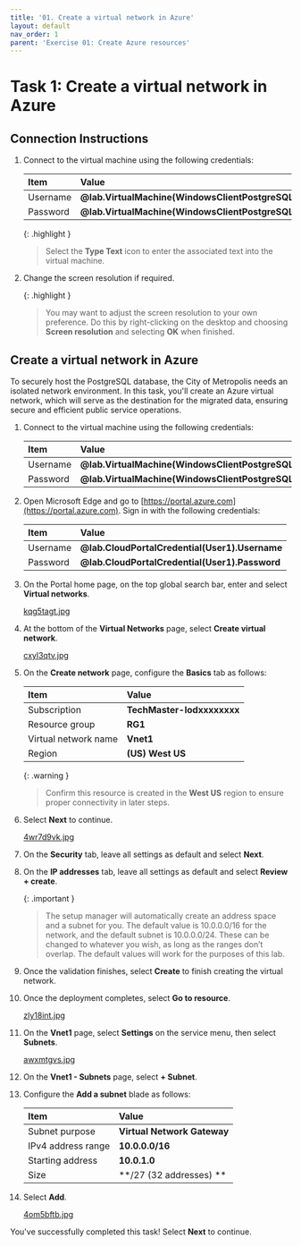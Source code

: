 ```yaml
---
title: '01. Create a virtual network in Azure'
layout: default
nav_order: 1
parent: 'Exercise 01: Create Azure resources'
---
```


# Task 1: Create a virtual network in Azure

## Connection Instructions 

1. Connect to the virtual machine using the following credentials: 

    | Item | Value |
    |:--------|:--------|
    | Username   | **@lab.VirtualMachine(WindowsClientPostgreSQL16).Username**   |  
    | Password  | **@lab.VirtualMachine(WindowsClientPostgreSQL16).Password** |

    {: .highlight }
    > Select the **Type Text** icon to enter the associated text into the virtual machine. 

1. Change the screen resolution if required. 

    {: .highlight }
    > You may want to adjust the screen resolution to your own preference. Do this by right-clicking on the desktop and choosing **Screen resolution** and selecting **OK** when finished. 


## Create a virtual network in Azure

To securely host the PostgreSQL database, the City of Metropolis needs an isolated network environment. In this task, you'll create an Azure virtual network, which will serve as the destination for the migrated data, ensuring secure and efficient public service operations.


1. Connect to the virtual machine using the following credentials: 

    | Item | Value |
    |:--------|:--------|
    | Username   | **@lab.VirtualMachine(WindowsClientPostgreSQL16).Username**   |  
    | Password  | **@lab.VirtualMachine(WindowsClientPostgreSQL16).Password** |

1. Open Microsoft Edge and go to [https://portal.azure.com](https://portal.azure.com). Sign in with the following credentials: 

    | Item | Value |
    |:--------|:--------|
    | Username   | **@lab.CloudPortalCredential(User1).Username**   |
    | Password  | **@lab.CloudPortalCredential(User1).Password**   |

1. On the Portal home page, on the top global search bar, enter and select **Virtual networks**.  

    [kqg5tagt.jpg](../media/kqg5tagt.jpg) 

1. At the bottom of the **Virtual Networks** page, select **Create virtual network**. 

    [cxyl3qtv.jpg](../media/cxyl3qtv.jpg) 

1. On the **Create network** page, configure the **Basics** tab as follows: 

    | Item | Value | 
    |:---------|:---------| 
    | Subscription   | **TechMaster-lodxxxxxxxx** | 
    | Resource group   | **RG1**   | 
    | Virtual network name  |   **Vnet1**   |
    | Region    |   **(US) West US** |

    {: .warning }
    > Confirm this resource is created in the **West US** region to ensure proper connectivity in later steps.

1. Select **Next** to continue. 

    [4wr7d9vk.jpg](../media/4wr7d9vk.jpg)

1. On the **Security** tab, leave all settings as default and select **Next**. 

1. On the **IP addresses** tab, leave all settings as default and select **Review + create**. 

    {: .important }
    > The setup manager will automatically create an address space and a subnet for you. The default value is 10.0.0.0/16 for the network, and the default subnet is 10.0.0.0/24. These can be changed to whatever you wish, as long as the ranges don’t overlap. The default values will work for the purposes of this lab. 

1. Once the validation finishes, select **Create** to finish creating the virtual network. 

1. Once the deployment completes, select **Go to resource**. 

    [zly18int.jpg](../media/zly18int.jpg)

1. On the **Vnet1** page, select **Settings** on the service menu, then select **Subnets**. 

    [awxmtgvs.jpg](../media/awxmtgvs.jpg) 

1. On the **Vnet1 - Subnets** page, select **+ Subnet**. 

1. Configure the **Add a subnet** blade as follows:  

    | Item | Value | 
    |:---------|:---------| 
    | Subnet purpose  | **Virtual Network Gateway** | 
    | IPv4 address range   | **10.0.0.0/16**   | 
    | Starting address |   **10.0.1.0**
    | Size    |   **/27 (32 addresses) **

1. Select **Add**. 

    [4om5bftb.jpg](../media/4om5bftb.jpg) 

You've successfully completed this task! Select **Next** to continue. 
